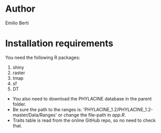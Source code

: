 # Author

Emilio Berti

# Installation requirements

You need the following R packages:

  1. shiny
  2. raster
  3. tmap
  4. sf
  5. DT

  * You also need to download the PHYLACINE database in the parent folder.
  * Be sure the path to the ranges is: 'PHYLACINE_1.2/PHYLACINE_1.2-master/Data/Ranges' or change the file-path in *app.R*.
  * Traits table is read from the online GitHub repo, so no need to check that.
